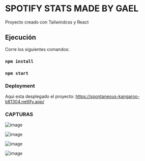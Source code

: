 # SPOTIFY STATS MADE BY GAEL

Proyecto creado con Tailwindcss y React

## Ejecución

Corre los siguientes comandos:

### `npm install`

### `npm start`

### Deployment

Aqui esta desplegado el proyecto: https://spontaneous-kangaroo-b81304.netlify.app/

### CAPTURAS

![image](https://github.com/user-attachments/assets/4a3a5ca6-621b-4440-b02d-f3c0f5521ff2)

![image](https://github.com/user-attachments/assets/edc4573b-1ffd-4e3d-b5bb-35c0b9973114)

![image](https://github.com/user-attachments/assets/a8ab528c-0895-4f82-a3f2-5e5708f2485c)

![image](https://github.com/user-attachments/assets/f33046f6-f1ea-4152-88c4-7beed7dc8c2c)




